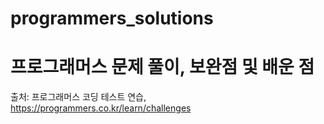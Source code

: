 # programmers_solutions
# 프로그래머스 문제 풀이, 보완점 및 배운 점

출처: 프로그래머스 코딩 테스트 연습, https://programmers.co.kr/learn/challenges
